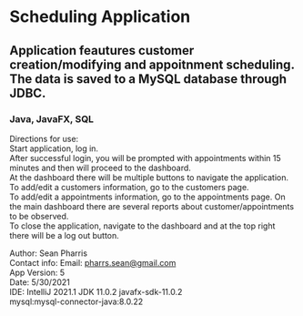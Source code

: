 # Scheduling Application
## Application feautures customer creation/modifying and appoitnment scheduling. The data is saved to a MySQL database through JDBC.
### Java, JavaFX, SQL


Directions for use:  
Start application, log in.  
After successful login, you will be prompted with appointments within 15 minutes and then will proceed to the dashboard.  
At the dashboard there will be multiple buttons to navigate the application. To add/edit a customers information, go to the customers page.  
To add/edit a appointments information, go to the appointments page. On the main dashboard there are several reports about customer/appointments to be observed.  
To close the application, navigate to the dashboard and at the top right there will be a log out button.  


Author: Sean Pharris  
Contact info: Email: pharrs.sean@gmail.com  
App Version: 5  
Date: 5/30/2021  
IDE: IntelliJ 2021.1 JDK 11.0.2 javafx-sdk-11.0.2  
mysql:mysql-connector-java:8.0.22  
